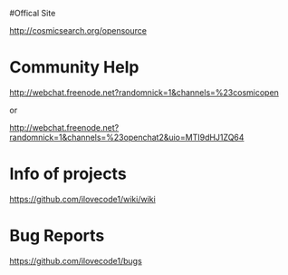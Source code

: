 #Offical Site

http://cosmicsearch.org/opensource

# Community Help

http://webchat.freenode.net?randomnick=1&channels=%23cosmicopen

or

http://webchat.freenode.net?randomnick=1&channels=%23openchat2&uio=MTI9dHJ1ZQ64

# Info of projects

https://github.com/ilovecode1/wiki/wiki

# Bug Reports

https://github.com/ilovecode1/bugs




